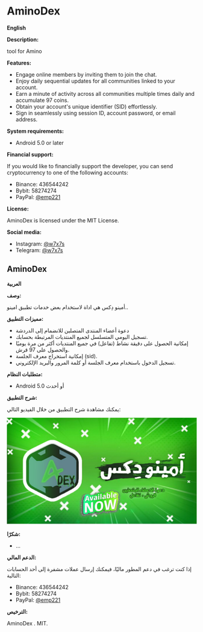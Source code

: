 # AminoDex

**English**

**Description:**

tool for Amino

**Features:**


* Engage online members by inviting them to join the chat.
* Enjoy daily sequential updates for all communities linked to your account.
* Earn a minute of activity across all communities multiple times daily and accumulate 97 coins.
* Obtain your account's unique identifier (SID) effortlessly.
* Sign in seamlessly using session ID, account password, or email address.



**System requirements:**

* Android 5.0 or later






**Financial support:**

If you would like to financially support the developer, you can send cryptocurrency to one of the following accounts:

* Binance: 436544242
* Bybit: 58274274
* PayPal: [@emp221](https://www.paypal.com/paypalme/emp221?country.x=JO&locale.x=ar_EG)


**License:**

AminoDex is licensed under the MIT License.


**Social media:**

* Instagram: [@w7x7s](https://www.instagram.com/w7x7s)
* Telegram: [@w7x7s](https://t.me/w7x7s)



## AminoDex
**العربية**

**وصف:**

أمينو دِكس هي اداة لاستخدام بعض خدمات تطبيق امينو..

**مميزات التطبيق:**

* دعوة أعضاء المنتدى المتصلين للانضمام إلى الدردشة 
* تسجيل اليومي المتسلسل لجميع المنتديات المرتبطة بحسابك.
* إمكانية الحصول على دقيقة نشاط (تفاعل) في جميع المنتديات أكثر من مرة يوميًا والحصول على 97 قرش.
* إمكانية استخراج معرف الجلسة (sid).
* تسجيل الدخول باستخدام معرف الجلسة أو كلمة المرور والبريد الإلكتروني.









**متطلبات النظام:**

* Android 5.0 أو أحدث


**شرح التطبيق:**

يمكنك مشاهدة شرح التطبيق من خلال الفيديو التالي:

[![صورة مصغرة للفيديو](https://github.com/w7x7s/AminoDex/blob/main/Pic4YouTube.jpg)](https://www.youtube.com/watch?v=V2qEWRXrwwk)



**شكرًا:**

* ...

**الدعم المالي:**

إذا كنت ترغب في دعم المطور ماليًا، فيمكنك إرسال عملات مشفرة إلى أحد الحسابات التالية:

* Binance: 436544242
* Bybit: 58274274
* PayPal: [@emp221](https://www.paypal.com/paypalme/emp221)

**الترخيص:**

AminoDex . MIT.



